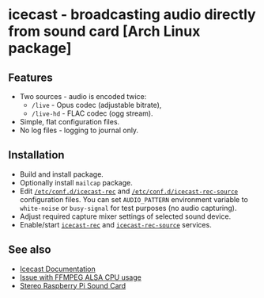 # icecast - broadcasting audio directly from sound card [Arch Linux package]

## Features

* Two sources - audio is encoded twice:
  * `/live` - Opus codec (adjustable bitrate),
  * `/live-hd` - FLAC codec (ogg stream).
* Simple, flat configuration files.
* No log files - logging to journal only.

## Installation

* Build and install package.
* Optionally install `mailcap` package.
* Edit [`/etc/conf.d/icecast-rec`](env) and [`/etc/conf.d/icecast-rec-source`](env-source) configuration files.
  You can set `AUDIO_PATTERN` environment variable to `white-noise` or `busy-signal` for test purposes (no audio capturing).
* Adjust required capture mixer settings of selected sound device.
* Enable/start [`icecast-rec`](icecast-rec.service) and [`icecast-rec-source`](icecast-rec-source.service) services.

## See also

* [Icecast Documentation](http://icecast.org/docs/)
* [Issue with FFMPEG ALSA CPU usage](//trac.ffmpeg.org/ticket/6156)
* [Stereo Raspberry Pi Sound Card](http://www.audioinjector.net/rpi-hat)
